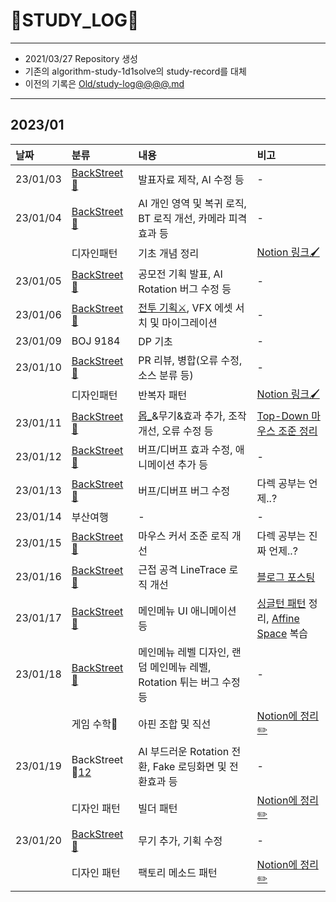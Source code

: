 # 📜STUDY_LOG📜
---
- 2021/03/27 Repository 생성
- 기존의 algorithm-study-1d1solve의 study-record를 대체
- 이전의 기록은 [Old/study-log@@@@.md](https://github.com/Oriburger/oriburger_study_log/blob/main/Old/study_log_2021.md)
---

## 2023/01

<div markdown="1">

|날짜|분류|내용|비고|
|:----|:----|:----|:----|
|23/01/03|[BackStreet🌆](https://github.com/Oriburger/problem_solving_1w3solve)|발표자료 제작, AI 수정 등|-|
|23/01/04|[BackStreet🌆](https://github.com/Oriburger/problem_solving_1w3solve)|AI 개인 영역 및 복귀 로직, BT 로직 개선, 카메라 피격 효과 등|-|
||디자인패턴|기초 개념 정리|[Notion 링크🖌️](https://oriburger.notion.site/d26ac58c56f4463da579fab61b3d3355)|
|23/01/05|[BackStreet🌆](https://github.com/Oriburger/problem_solving_1w3solve)|공모전 기획 발표, AI Rotation 버그 수정 등|-|
|23/01/06|[BackStreet🌆](https://github.com/Oriburger/problem_solving_1w3solve)|[전투 기획⚔️](https://shadowed-peanut-70c.notion.site/d9bde4ad71404f7db98729d9d7aa1984), VFX 에셋 서치 및 마이그레이션|-|
|23/01/09|BOJ 9184|DP 기초|-|
|23/01/10|[BackStreet🌆](https://github.com/Oriburger/problem_solving_1w3solve)|PR 리뷰, 병합(오류 수정, 소스 분류 등)|-|
||디자인패턴|반복자 패턴|[Notion 링크🖌️](https://www.notion.so/oriburger/893cc8a3d9a843f2b58e6b0c6fe11bd9)|
|23/01/11|[BackStreet🌆](https://github.com/Oriburger/problem_solving_1w3solve)|[몹_](https://shadowed-peanut-70c.notion.site/b6aeac8b401d4d95a304ca2f5ae484a4)&무기&효과 추가, 조작 개선, 오류 수정 등|[Top-Down 마우스 조준 정리](https://www.notion.so/oriburger/Top-Down-75d654297af64d78a3107fdc6819604a)|
|23/01/12|[BackStreet🌆](https://github.com/Oriburger/problem_solving_1w3solve)|버프/디버프 효과 수정, 애니메이션 추가 등|-|
|23/01/13|[BackStreet🌆](https://github.com/Oriburger/UE5-BackStreet/commit/6c9e606bb0bab868bbb71dddc7b5b45628ac8c85)|버프/디버프 버그 수정|다렉 공부는 언제..?|
|23/01/14|부산여행|-|-|
|23/01/15|[BackStreet🌆](https://github.com/Oriburger/UE5-BackStreet/commit/6c9e606bb0bab868bbb71dddc7b5b45628ac8c85)|마우스 커서 조준 로직 개선|다렉 공부는 진짜 언제..?|
|23/01/16|[BackStreet🌆](https://github.com/Oriburger/UE5-BackStreet/commit/9307f2ec619bb75a4fa1582e5487ecf103d67f3b)|근접 공격 LineTrace 로직 개선 |[블로그 포스팅](https://blog.naver.com/uss425/222986026723)|
|23/01/17|[BackStreet🌆](https://github.com/Oriburger/UE5-BackStreet/commit/4a7638d2f709709d88cb14dec01c2edb6d7d93d8)|메인메뉴 UI 애니메이션 등|[싱글턴 패턴](https://oriburger.notion.site/ff088385992548309fca21d33b32cda0) 정리, [Affine Space](https://www.notion.so/oriburger/1-Affine-Space-202ea2afd7ef494a9e78a8bfbce1b79f) 복습|
|23/01/18|[BackStreet🌆](https://github.com/Oriburger/UE5-BackStreet/commit/5812794947a02577d1a231dd032596ef16e02394)|메인메뉴 레벨 디자인, 랜덤 메인메뉴 레벨, Rotation 튀는 버그 수정 등| - |
||게임 수학📖|아핀 조합 및 직선|[Notion에 정리✏️](https://oriburger.notion.site/3-4be9e2d300ac48dcb63d2f2e9c2a488b)|
|23/01/19|BackStreet🌆[1](https://github.com/Oriburger/UE5-BackStreet/commit/faecda0c46a2a910f572a27b0d905e0f13fc3732)[2](https://github.com/Oriburger/UE5-BackStreet/commit/3c27b45a28f869b32fdebbd6fe5bd4efebd76471)|AI 부드러운 Rotation 전환, Fake 로딩화면 및 전환효과 등|-|
||디자인 패턴|빌더 패턴|[Notion에 정리✏️](https://oriburger.notion.site/e9600adead7a479498f2631a95e1e2f4)|
|23/01/20|[BackStreet🌆](https://github.com/Oriburger/UE5-BackStreet/commit/6db703c2eb37b89ccc20b6af603f01f7a2235edf)|무기 추가, 기획 수정 |-|
||디자인 패턴|팩토리 메소드 패턴|[Notion에 정리✏️](https://oriburger.notion.site/8fd9507bc10a456797ea8071f3e7387f)|
</div>

<!--

- 📔📚📙📘📗📒📃📜📄📑

-->

